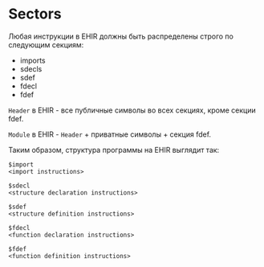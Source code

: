 # Sectors

Любая инструкции в EHIR должны быть распределены строго по следующим секциям:

- imports
- sdecls
- sdef
- fdecl
- fdef

`Header` в EHIR - все публичные символы во всех секциях, кроме секции fdef.

`Module` в EHIR - `Header` + приватные символы + секция fdef.

Таким образом, структура программы на EHIR выглядит так:

```ehir
$import
<import instructions>

$sdecl
<structure declaration instructions>

$sdef
<structure definition instructions>

$fdecl
<function declaration instructions>

$fdef
<function definition instructions>
```
